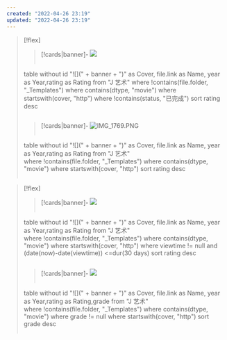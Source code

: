 ```yaml
---
created: "2022-04-26 23:19"
updated: "2022-04-26 23:19"
---
```


> [!flex]
> 
> > [!cards|banner]- ![](https://s2.loli.net/2022/09/15/m3HxdcZsOeb16MA.png)
> > ```dataview
> table without id "![](" + banner + ")" as Cover, file.link as Name, year as Year,rating as Rating
> from "J 艺术"
> where !contains(file.folder, "_Templates")
> where contains(dtype, "movie")
> where startswith(cover, "http")
> where !contains(status, "已完成")
> sort rating desc
> >```
> 
> 
> > [!cards|banner]-  ![IMG_1769.PNG](https://s2.loli.net/2022/09/15/OY3ERQsy7e1Ccvx.png)
> > ```dataview
> table without id "![](" + banner + ")" as Cover, file.link as Name, year as Year,rating as Rating
> from "J 艺术"  
> where !contains(file.folder, "_Templates")
> where contains(dtype, "movie")
> where startswith(cover, "http")
> sort rating desc
> >```
> 

> [!flex]
> 
> > [!cards|banner]- ![](https://s2.loli.net/2022/09/15/QOwcdoKamp2FXYC.png)
> > ```dataview
> table without id "![](" + banner + ")" as Cover, file.link as Name, year as Year,rating as Rating
> from "J 艺术"  
> where !contains(file.folder, "_Templates")
> where contains(dtype, "movie")
> where startswith(cover, "http")
> where viewtime != null and (date(now)-date(viewtime)) <=dur(30 days)
> sort rating desc
> >```
> 
> 
> > [!cards|banner]-  ![](https://s2.loli.net/2022/09/15/2iS1BHvxXUOtAof.png)
> > ```dataview
> table without id "![](" + banner + ")" as Cover, file.link as Name, year as Year,rating as Rating,grade
> from "J 艺术"    
> where !contains(file.folder, "_Templates")
> where contains(dtype, "movie")
> where grade != null 
> where startswith(cover, "http")
> sort grade desc
> >```
> 

